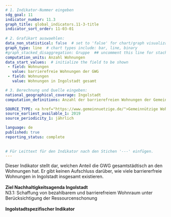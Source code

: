```yaml
---
# 1. Indikator-Nummer eingeben 
sdg_goal: 11 
indicator_number: 11.3
graph_title: global_indicators.11-3-title
indicator_sort_order: 11-03-01
 
# 2. Grafikart auswaehlen: 
data_non_statistical: false  # set to 'false' for chart/graph visualization 
graph_type: line  # chart types include: bar, line, binary 
#graph_stacked_disaggregation: Gruppe  ## uncomment this line for stacked bars. eplace 'Geschlecht' with the field of aggregation. 
computation_units: Anzahl Wohnungen 
data_start_values:  # initialize the field to be shown  
 - field: Wohnungen 
   value: barrierefreie Wohnungen der GWG 
 - field: Wohnungen
   value: Wohnungen in Ingolstadt gesamt

# 3. Berechnung und Quelle eingeben: 
national_geographical_coverage: Ingolstadt 
computation_definitions: Anzahl der barrierefreien Wohnungen der Gemeinnützige Wohnungsbausgesellschaft (GWG) / Jahr im Verhältnis zu den Wohnungen stadtweit in Ingolstadt

SOURCE_TYPE: <a href="https://www.gemeinnuetzige.de/">Gemeinnützige Wohnungsbaugesellschaft</a> und <a href="https://www.statistikdaten.bayern.de/genesis/online?operation=result&code=31231-003z&zeitscheiben=11&Regionalmerkmal=KREISE&Regionalschluessel=09161#abreadcrumb">Bayerisches Landesamt für Statistik</a>  # data source  
source_earliest_available_1: 2019
source_periodicity_1: jährlich

language: de   
published: true 
reporting_status: complete
 
 
# Für Leittext für den Indikator nach den Stichen '---' einfügen. 
---
```

Dieser Indikator stellt dar, welchen Anteil die GWG gesamtstädtisch an den Wohnungen hat. Er gibt keinen Aufschluss darüber, wie viele barriererfreie Wohnungen in Ingolstadt insgesamt existieren.<br>
<br>
<b>Ziel Nachhaltigkeitsagenda Ingolstadt</b><br>
N3.1: Schaffung von bezahlbarem und barrierefreiem Wohnraum unter Berücksichtigung der Ressourcenschonung<br>
<br>
<b>Ingolstadtspezifischer Indikator</b>
